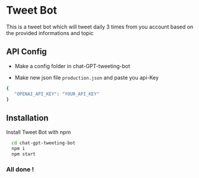 # Tweet Bot

This is a tweet bot which will tweet daily 3 times from you account based on the provided informations and topic

## API Config

- Make a config folder in chat-GPT-tweeting-bot

- Make new json file `production.json` and paste you api-Key

```bash
{
   "OPENAI_API_KEY": "YOUR_API_KEY"
}
```

## Installation

Install Tweet Bot with npm

```bash
  cd chat-gpt-tweeting-bot
  npm i
  npm start
```

### All done !
